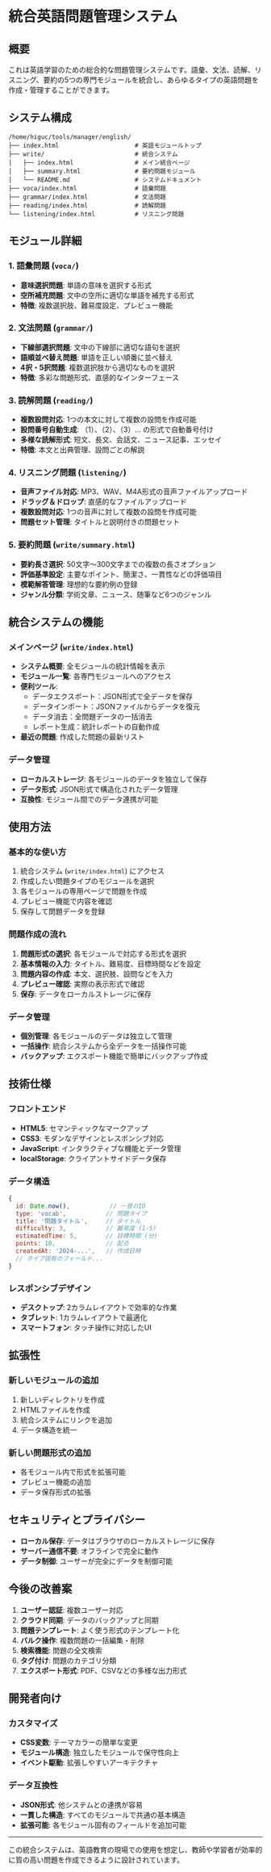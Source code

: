 # 統合英語問題管理システム

## 概要

これは英語学習のための総合的な問題管理システムです。語彙、文法、読解、リスニング、要約の5つの専門モジュールを統合し、あらゆるタイプの英語問題を作成・管理することができます。

## システム構成

```
/home/higuc/tools/manager/english/
├── index.html                     # 英語モジュールトップ
├── write/                         # 統合システム
│   ├── index.html                 # メイン統合ページ
│   ├── summary.html               # 要約問題モジュール
│   └── README.md                  # システムドキュメント
├── voca/index.html                # 語彙問題
├── grammar/index.html             # 文法問題
├── reading/index.html             # 読解問題
└── listening/index.html           # リスニング問題
```

## モジュール詳細

### 1. 語彙問題 (`voca/`)
- **意味選択問題**: 単語の意味を選択する形式
- **空所補充問題**: 文中の空所に適切な単語を補充する形式
- **特徴**: 複数選択肢、難易度設定、プレビュー機能

### 2. 文法問題 (`grammar/`)
- **下線部選択問題**: 文中の下線部に適切な語句を選択
- **語順並べ替え問題**: 単語を正しい順番に並べ替え
- **4択・5択問題**: 複数選択肢から適切なものを選択
- **特徴**: 多彩な問題形式、直感的なインターフェース

### 3. 読解問題 (`reading/`)
- **複数設問対応**: 1つの本文に対して複数の設問を作成可能
- **設問番号自動生成**: （1）、（2）、（3）... の形式で自動番号付け
- **多様な読解形式**: 短文、長文、会話文、ニュース記事、エッセイ
- **特徴**: 本文と出典管理、設問ごとの解説

### 4. リスニング問題 (`listening/`)
- **音声ファイル対応**: MP3、WAV、M4A形式の音声ファイルアップロード
- **ドラッグ＆ドロップ**: 直感的なファイルアップロード
- **複数設問対応**: 1つの音声に対して複数の設問を作成可能
- **問題セット管理**: タイトルと説明付きの問題セット

### 5. 要約問題 (`write/summary.html`)
- **要約長さ選択**: 50文字〜300文字までの複数の長さオプション
- **評価基準設定**: 主要なポイント、簡潔さ、一貫性などの評価項目
- **模範解答管理**: 理想的な要約例の登録
- **ジャンル分類**: 学術文章、ニュース、随筆など6つのジャンル

## 統合システムの機能

### メインページ (`write/index.html`)
- **システム概要**: 全モジュールの統計情報を表示
- **モジュール一覧**: 各専門モジュールへのアクセス
- **便利ツール**:
  - データエクスポート：JSON形式で全データを保存
  - データインポート：JSONファイルからデータを復元
  - データ消去：全問題データの一括消去
  - レポート生成：統計レポートの自動作成
- **最近の問題**: 作成した問題の最新リスト

### データ管理
- **ローカルストレージ**: 各モジュールのデータを独立して保存
- **データ形式**: JSON形式で構造化されたデータ管理
- **互換性**: モジュール間でのデータ連携が可能

## 使用方法

### 基本的な使い方
1. 統合システム (`write/index.html`) にアクセス
2. 作成したい問題タイプのモジュールを選択
3. 各モジュールの専用ページで問題を作成
4. プレビュー機能で内容を確認
5. 保存して問題データを登録

### 問題作成の流れ
1. **問題形式の選択**: 各モジュールで対応する形式を選択
2. **基本情報の入力**: タイトル、難易度、目標時間などを設定
3. **問題内容の作成**: 本文、選択肢、設問などを入力
4. **プレビュー確認**: 実際の表示形式で確認
5. **保存**: データをローカルストレージに保存

### データ管理
- **個別管理**: 各モジュールのデータは独立して管理
- **一括操作**: 統合システムから全データを一括操作可能
- **バックアップ**: エクスポート機能で簡単にバックアップ作成

## 技術仕様

### フロントエンド
- **HTML5**: セマンティックなマークアップ
- **CSS3**: モダンなデザインとレスポンシブ対応
- **JavaScript**: インタラクティブな機能とデータ管理
- **localStorage**: クライアントサイドデータ保存

### データ構造
```javascript
{
  id: Date.now(),           // 一意のID
  type: 'vocab',           // 問題タイプ
  title: '問題タイトル',     // タイトル
  difficulty: 3,           // 難易度 (1-5)
  estimatedTime: 5,        // 目標時間 (分)
  points: 10,              // 配点
  createdAt: '2024-...',   // 作成日時
  // タイプ固有のフィールド...
}
```

### レスポンシブデザイン
- **デスクトップ**: 2カラムレイアウトで効率的な作業
- **タブレット**: 1カラムレイアウトで最適化
- **スマートフォン**: タッチ操作に対応したUI

## 拡張性

### 新しいモジュールの追加
1. 新しいディレクトリを作成
2. HTMLファイルを作成
3. 統合システムにリンクを追加
4. データ構造を統一

### 新しい問題形式の追加
- 各モジュール内で形式を拡張可能
- プレビュー機能の追加
- データ保存形式の拡張

## セキュリティとプライバシー

- **ローカル保存**: データはブラウザのローカルストレージに保存
- **サーバー通信不要**: オフラインで完全に動作
- **データ制御**: ユーザーが完全にデータを制御可能

## 今後の改善案

1. **ユーザー認証**: 複数ユーザー対応
2. **クラウド同期**: データのバックアップと同期
3. **問題テンプレート**: よく使う形式のテンプレート化
4. **バルク操作**: 複数問題の一括編集・削除
5. **検索機能**: 問題の全文検索
6. **タグ付け**: 問題のカテゴリ分類
7. **エクスポート形式**: PDF、CSVなどの多様な出力形式

## 開発者向け

### カスタマイズ
- **CSS変数**: テーマカラーの簡単な変更
- **モジュール構造**: 独立したモジュールで保守性向上
- **イベント駆動**: 拡張しやすいアーキテクチャ

### データ互換性
- **JSON形式**: 他システムとの連携が容易
- **一貫した構造**: すべてのモジュールで共通の基本構造
- **拡張可能**: 各モジュール固有のフィールドを追加可能

---

この統合システムは、英語教育の現場での使用を想定し、教師や学習者が効率的に質の高い問題を作成できるように設計されています。